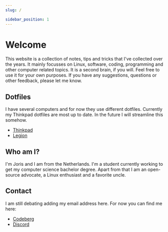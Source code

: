 ```yaml
---
slug: /

sidebar_position: 1
---
```


# Welcome
This website is a collection of notes, tips and tricks that I've collected over the years. It mainly focusses on Linux, software, coding, programming and other computer related topics. It is a second brain, if you will. Feel free to use it for your own purposes. If you have any suggestions, questions or other feedback, please let me know.

## Dotfiles
I have several computers and for now they use different dotfiles. Currently my Thinkpad dotfiles are most up to date. In the future I will streamline this somehow.

- [Thinkpad](https://codeberg.org/jorisvandijk/dotfiles_thinkpad)
- [Legion](https://codeberg.org/jorisvandijk/dotfiles)

## Who am I?
I'm Joris and I am from the Netherlands. I'm a student currently working to get my computer science bachelor degree. Apart from that I am an open-source advocate, a Linux enthusiast and a favorite uncle.

## Contact
I am still debating adding my email address here. For now you can find me here:

- [Codeberg](https://codeberg.org/jorisvandijk)
- [Discord](https://discordapp.com/users/816816620541706271)


